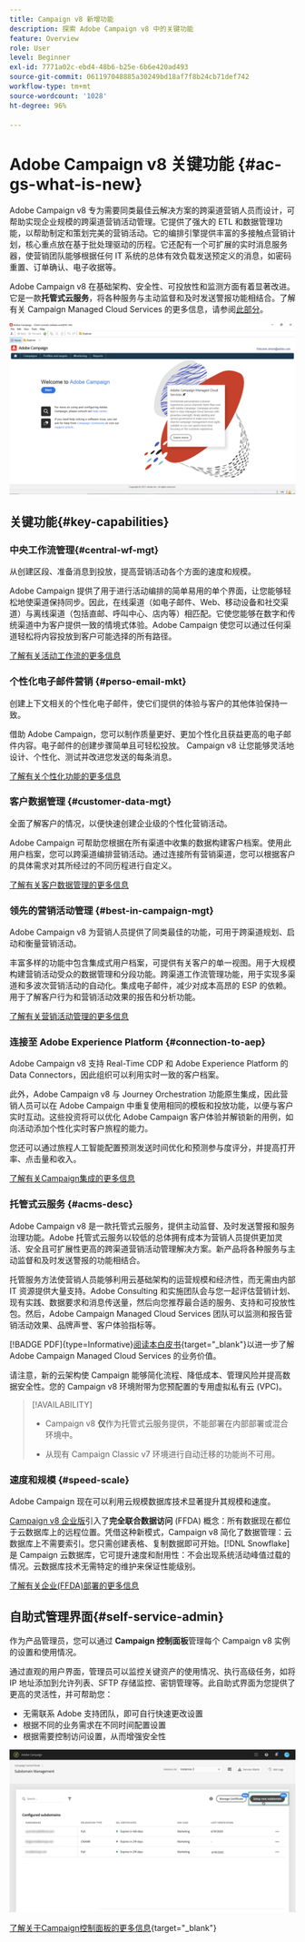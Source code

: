 ```yaml
---
title: Campaign v8 新增功能
description: 探索 Adobe Campaign v8 中的关键功能
feature: Overview
role: User
level: Beginner
exl-id: 7771a02c-ebd4-48b6-b25e-6b6e420ad493
source-git-commit: 061197048885a30249bd18af7f8b24cb71def742
workflow-type: tm+mt
source-wordcount: '1028'
ht-degree: 96%

---
```


# Adobe Campaign v8 关键功能 {#ac-gs-what-is-new}

Adobe Campaign v8 专为需要同类最佳云解决方案的跨渠道营销人员而设计，可帮助实现企业规模的跨渠道营销活动管理。它提供了强大的 ETL 和数据管理功能，以帮助制定和策划完美的营销活动。它的编排引擎提供丰富的多接触点营销计划，核心重点放在基于批处理驱动的历程。它还配有一个可扩展的实时消息服务器，使营销团队能够根据任何 IT 系统的总体有效负载发送预定义的消息，如密码重置、订单确认、电子收据等。

Adobe Campaign v8 在基础架构、安全性、可投放性和监测方面有着显著改进。它是一款&#x200B;**托管式云服务**，将各种服务与主动监督和及时发送警报功能相结合。了解有关 Campaign Managed Cloud Services 的更多信息，请参阅[此部分](#acms-desc)。

![](assets/home-page.png)

## 关键功能{#key-capabilities}

### 中央工作流管理{#central-wf-mgt}

从创建区段、准备消息到投放，提高营销活动各个方面的速度和规模。

Adobe Campaign 提供了用于进行活动编排的简单易用的单个界面，让您能够轻松地使渠道保持同步。因此，在线渠道（如电子邮件、Web、移动设备和社交渠道）与离线渠道（包括直邮、呼叫中心、店内等）相匹配。它使您能够在数字和传统渠道中为客户提供一致的情境式体验。Adobe Campaign 使您可以通过任何渠道轻松将内容投放到客户可能选择的所有路径。

[了解有关活动工作流的更多信息](../config/workflows.md)

### 个性化电子邮件营销 {#perso-email-mkt}

创建上下文相关的个性化电子邮件，使它们提供的体验与客户的其他体验保持一致。

借助 Adobe Campaign，您可以制作质量更好、更加个性化且获益更高的电子邮件内容。电子邮件的创建步骤简单且可轻松投放。 Campaign v8 让您能够灵活地设计、个性化、测试并改进您发送的每条消息。

[了解有关个性化功能的更多信息](create-message.md)

### 客户数据管理 {#customer-data-mgt}

全面了解客户的情况，以便快速创建企业级的个性化营销活动。

Adobe Campaign 可帮助您根据在所有渠道中收集的数据构建客户档案。使用此用户档案，您可以跨渠道编排营销活动。通过连接所有营销渠道，您可以根据客户的具体需求对其所经过的不同历程进行自定义。

[了解有关客户数据管理的更多信息](audiences.md)

### 领先的营销活动管理 {#best-in-campaign-mgt}

Adobe Campaign v8 为营销人员提供了同类最佳的功能，可用于跨渠道规划、启动和衡量营销活动。

丰富多样的功能中包含集成式用户档案，可提供有关客户的单一视图。用于大规模构建营销活动受众的数据管理和分段功能。跨渠道工作流管理功能，用于实现多渠道和多波次营销活动的自动化。集成电子邮件，减少对成本高昂的 ESP 的依赖。用于了解客户行为和营销活动效果的报告和分析功能。

[了解有关营销活动管理的更多信息](campaigns.md)


### 连接至 Adobe Experience Platform {#connection-to-aep}

Adobe Campaign v8 支持 Real-Time CDP 和 Adobe Experience Platform 的 Data Connectors，因此组织可以利用实时一致的客户档案。

此外，Adobe Campaign v8 与 Journey Orchestration 功能原生集成，因此营销人员可以在 Adobe Campaign 中重复使用相同的模板和投放功能，以便与客户实时互动。这些投资将可以优化 Adobe Campaign 客户体验并解锁新的用例，如向活动添加个性化实时客户旅程的能力。

您还可以通过旅程人工智能配置预测发送时间优化和预测参与度评分，并提高打开率、点击量和收入。

[了解有关Campaign集成的更多信息](../connect/integration.md)


### 托管式云服务 {#acms-desc}

Adobe Campaign v8 是一款托管式云服务，提供主动监督、及时发送警报和服务治理功能。Adobe 托管式云服务以较低的总体拥有成本为营销人员提供更加灵活、安全且可扩展性更高的跨渠道营销活动管理解决方案。新产品将各种服务与主动监督和及时发送警报的功能相结合。

托管服务方法使营销人员能够利用云基础架构的运营规模和经济性，而无需由内部 IT 资源提供大量支持。Adobe Consulting 和实施团队会与您一起评估营销计划、现有实践、数据要求和消息传送量，然后向您推荐最合适的服务、支持和可投放性包。然后，Adobe Campaign Managed Cloud Services 团队可以监测和报告营销活动效果、品牌声誉、客户体验指标等。

[!BADGE PDF]{type=Informative}[阅读本白皮书](assets/do-not-localize/IDC-Report-BusinessValueOfAdobeCampaign.pdf){target="_blank"}以进一步了解 Adobe Campaign Managed Cloud Services 的业务价值。

请注意，新的云架构使 Campaign 能够简化流程、降低成本、管理风险并提高数据安全性。您的 Campaign v8 环境附带为您预配置的专用虚拟私有云 (VPC)。


>[!AVAILABILITY]
>
>* Campaign v8 **仅**&#x200B;作为托管式云服务提供，不能部署在内部部署或混合环境中。
>
>* 从现有 Campaign Classic v7 环境进行自动迁移的功能尚不可用。


### 速度和规模 {#speed-scale}

Adobe Campaign 现在可以利用云规模数据库技术显著提升其规模和速度。

[Campaign v8 企业版](../architecture/enterprise-deployment.md)引入了&#x200B;**完全联合数据访问** (FFDA) 概念：所有数据现在都位于云数据库上的远程位置。凭借这种新模式，Campaign v8 简化了数据管理：云数据库上不需要索引。您只需创建表格、复制数据即可开始。[!DNL Snowflake] 是 Campaign 云数据库，它可提升速度和耐用性：不会出现系统活动峰值过载的情况。云数据库技术无需特定的维护来保证性能级别。

[了解有关企业(FFDA)部署的更多信息](../architecture/enterprise-deployment.md)


## 自助式管理界面{#self-service-admin}

作为产品管理员，您可以通过 **Campaign 控制面板**&#x200B;管理每个 Campaign v8 实例的设置和使用情况。

通过直观的用户界面，管理员可以监控关键资产的使用情况、执行高级任务，如将 IP 地址添加到允许列表、SFTP 存储监控、密钥管理等。此自助式界面为您提供了更高的灵活性，并可帮助您：

* 无需联系 Adobe 支持团队，即可自行快速更改设置
* 根据不同的业务需求在不同时间配置设置
* 根据需要控制访问设置，从而增强安全性

![](assets/subdomain1.png)

[了解关于Campaign控制面板的更多信息](https://experienceleague.adobe.com/docs/control-panel/using/discover-control-panel/key-features.html?lang=zh-Hans){target="_blank"}


